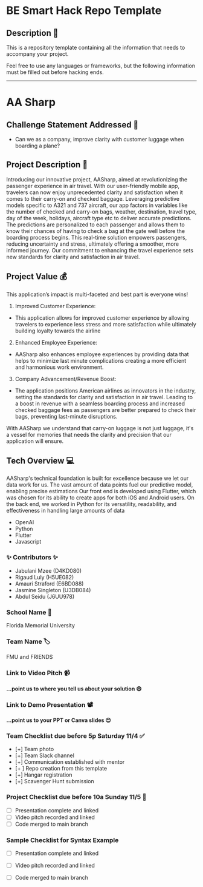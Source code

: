 # BE Smart Hack Repo Template

## Description 🚨 
This is a repository template containing all the information that needs to accompany your project.

Feel free to use any languages or frameworks, but the following information must be filled out before hacking ends.
___________
# AA Sharp

## Challenge Statement Addressed 🎯
*  Can we as a company, improve clarity with customer luggage when boarding a plane?

## Project Description 🤯

Introducing our innovative project, AASharp, aimed at revolutionizing the passenger experience in air travel. With our user-friendly mobile app, travelers can now enjoy unprecedented clarity and satisfaction when it comes to their carry-on and checked baggage. Leveraging predictive models specific to A321 and 737 aircraft, our app factors in variables like the number of checked and carry-on bags, weather, destination, travel type, day of the week, holidays, aircraft type etc to deliver accurate predictions. The predictions are personalized to each passenger and allows them to know their chances of having to check a bag at the gate well before the boarding process begins. This real-time solution empowers passengers, reducing uncertainty and stress, ultimately offering a smoother, more informed journey. Our commitment to enhancing the travel experience sets new standards for clarity and satisfaction in air travel.


## Project Value 💰

This application’s impact is multi-faceted and best part is everyone wins!

1. Improved Customer Experience:
* This application allows for improved customer experience by allowing travelers to experience less stress and more satisfaction while ultimately building loyalty towards the airline

2. Enhanced Employee Experience:

* AASharp also enhances employee experiences by providing data that helps to minimize last minute complications creating a more efficient and harmonious work environment.

3. Company Advancement/Revenue Boost: 

* The application positions American airlines as innovators in the industry, setting the standards for clarity and satisfaction in air travel. Leading to a boost in revenue with a seamless boarding process and increased checked baggage fees as passengers are better prepared to check their bags, preventing last-minute disruptions.


With AASharp we understand that carry-on luggage is not just luggage, it's a vessel for memories that needs the clarity and precision that our application will ensure.



## Tech Overview 💻

AASharp's technical foundation is built for excellence because we let our data work for us. The vast amount of data points fuel our predictive model, enabling precise estimations
Our front end is developed using Flutter, which was chosen for its ability to create apps for both iOS and Android users. On the back end, we worked in Python for its versatility, readability, and effectiveness in handling large amounts of data

* OpenAI
* Python
* Flutter
* Javascript


### ✨ Contributors ✨
* Jabulani Mzee (D4KD080)
* Rigaud Luly (H5UE082)
* Amauri Straford (E6BD088)
* Jasmine Singleton (U3DB084)
* Abdul Seidu (J6UU978)

### School Name 🏫
Florida Memorial University

### Team Name 🏷
FMU and FRIENDS

### Link to Video Pitch 📹
**...point us to where you tell us about your solution 😄**

### Link to Demo Presentation 📽
**...point us to your PPT or Canva slides 😍**

### Team Checklist due before 5p Saturday 11/4 ✅
- [+] Team photo
- [+] Team Slack channel
- [+] Communication established with mentor
- [+ ] Repo creation from this template
- [+] Hangar registration
- [+] Scavenger Hunt submission

### Project Checklist due before 10a Sunday 11/5 🏁
- [ ] Presentation complete and linked
- [ ] Video pitch recorded and linked
- [ ] Code merged to main branch

### Sample Checklist for Syntax Example 
- [ ] Presentation complete and linked
- [ ] Video pitch recorded and linked
- [ ] Code merged to main branch

